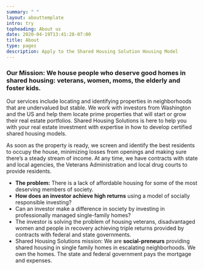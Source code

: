 ```yaml
---
summary: " "
layout: abouttemplate
intro: try
topheading: About us
date: 2020-04-19T13:41:28-07:00
title: About
type: pages
description: Apply to the Shared Housing Solution Housing Model
---
```

### Our Mission:  We house people who deserve good homes in shared housing:   veterans, women, moms, the elderly and foster kids.

Our services include locating and identifying properties in neighborhoods that are undervalued but stable. We work with investors from Washington and the US and help them locate prime properties that will start or grow their real estate portfolios. Shared Housing Solutions is here to help you with your real estate investment with expertise in how to develop certified shared housing models.

As soon as the property is ready, we screen and identify the best residents to occupy the house, minimizing losses from openings and making sure there’s a steady stream of income. At any time, we have contracts with state and local agencies, the Veterans Administration and local drug courts to provide residents.

* **The problem:**  There is a lack of affordable housing for some of the most deserving members of society.  
* **How does an investor achieve high returns** using a model of socially responsible investing?
* Can an investor make a difference in society by investing in professionally managed single-family homes?
* The investor is solving the problem of housing veterans, disadvantaged women and people in recovery achieving triple returns provided by contracts with federal and state governments.
* Shared Housing Solutions mission:   We are **social-preneurs** providing shared housing in single family homes in escalating neighborhoods.  We own the homes.   The state and federal government pays the mortgage and expenses.